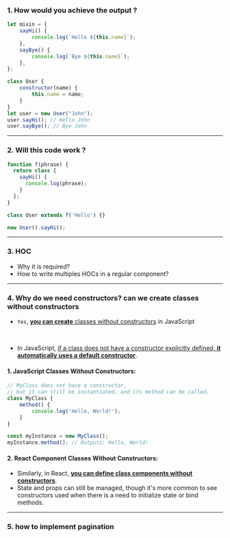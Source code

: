 ### 1. How would you achieve the output ?

```js
let mixin = {
    sayHi() {
        console.log(`Hello ${this.name}`);
    },
    sayBye() {
        console.log(`Bye ${this.name}`);
    },
};

class User {
    constructor(name) {
        this.name = name;
    }
}
let user = new User("John");
user.sayHi(); // Hello John
user.sayBye(); // Bye John
```

----

### 2. Will this code work ?
```js
function f(phrase) {
  return class {
    sayHi() {
      console.log(phrase);
    }
  };
}

class User extends f('Hello') {}

new User().sayHi();
```
----

### 3. HOC
- Why it is required?
- How to write multiples HOCs in a regular component?

----

### 4. Why do we need constructors? can we create classes without constructors

- `Yes`, <ins>**you can create** classes without constructors</ins> in JavaScript
<br/>

- In JavaScript, <ins>if a class does not have a constructor explicitly defined, **it automatically uses a default constructor**</ins>.

#### 1. JavaScript Classes Without Constructors:

```js
// MyClass does not have a constructor, 
// but it can still be instantiated, and its method can be called.
class MyClass {
    method() {
        console.log('Hello, World!');
    }
}

const myInstance = new MyClass();
myInstance.method(); // Outputs: Hello, World!
```

#### 2. React Component Classes Without Constructors:
- Similarly, in React, <ins>**you can define class components without constructors</ins>**. 
- State and props can still be managed, though it's more common to see constructors used when there is a need to initialize state or bind methods.

---

### 5. how to implement pagination